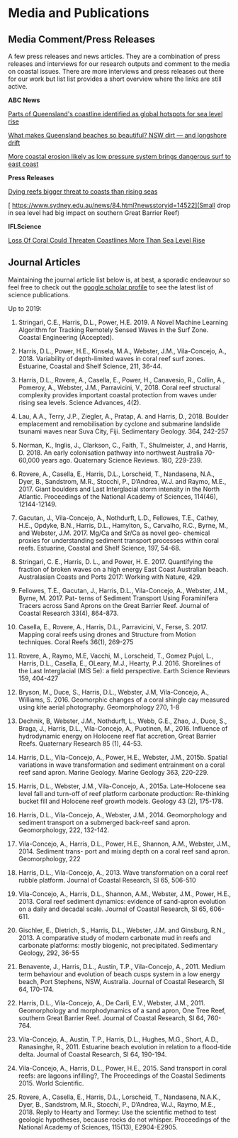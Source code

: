 # Media and Publications


## Media Comment/Press Releases

A few press releases and news articles. They are a combination of press releases and interviews for our research outputs and comment to the media on coastal issues. There are more interviews and press releases out there for our work but list list provides a short overview where the links are still active.


**ABC News**

[Parts of Queensland's coastline identified as global hotspots for sea level rise](https://www.abc.net.au/news/2020-03-22/rising-sea-levels-queensland-gold-coast/12060230)

[What makes Queensland beaches so beautiful? NSW dirt — and longshore drift](https://www.abc.net.au/news/2020-06-13/weather-longshore-drift-queensland-nsw-beaches/12347828)

[More coastal erosion likely as low pressure system brings dangerous surf to east coast](https://www.abc.net.au/news/2020-07-28/what-can-be-done-about-coastal-erosion/12492610)

**Press Releases**

[Dying reefs bigger threat to coasts than rising seas](https://www.uq.edu.au/news/article/2018/03/dying-reefs-bigger-threat-coasts-rising-seas)

[ https://www.sydney.edu.au/news/84.html?newsstoryid=14522](Small drop in sea level had big impact on southern Great Barrier Reef)

**IFLScience**

[Loss Of Coral Could Threaten Coastlines More Than Sea Level Rise](https://www.iflscience.com/environment/loss-of-coral-could-threaten-coastlines-more-than-sea-level-rise/)


## Journal Articles

Maintaining the journal article list below is, at best, a sporadic endeavour so feel free to check out the [google scholar profile](https://scholar.google.com.au/citations?hl=en&user=D8kJmJ8AAAAJ&view_op=list_works&sortby=pubdate) to see the latest list of science publications. 

Up to 2019:

1.	Stringari, C.E., Harris, D.L., Power, H.E. 2019. A Novel Machine Learning Algorithm for Tracking Remotely Sensed Waves in the Surf Zone. Coastal Engineering (Accepted).

2.	Harris, D.L., Power, H.E., Kinsela, M.A., Webster, J.M., Vila-Concejo, A., 2018. Variability of depth-limited waves in coral reef surf zones. Estuarine, Coastal and Shelf Science, 211, 36-44.

3.	Harris, D.L., Rovere, A., Casella, E., Power, H., Canavesio, R., Collin, A., Pomeroy, A., Webster, J.M., Parravicini, V., 2018. Coral reef structural complexity provides important coastal protection from waves under rising sea levels. Science Advances, 4(2).

4.	Lau, A.A., Terry, J.P., Ziegler, A., Pratap, A. and Harris, D., 2018. Boulder emplacement and remobilisation by cyclone and submarine landslide tsunami waves near Suva City, Fiji. Sedimentary Geology. 364, 242-257 

5.	Norman, K., Inglis, J., Clarkson, C., Faith, T., Shulmeister, J., and Harris, D. 2018. An early colonisation pathway into northwest Australia 70-60,000 years ago. Quaternary Science Reviews. 180, 229-239.

6.	Rovere, A., Casella, E., Harris, D.L., Lorscheid, T., Nandasena, N.A., Dyer, B., Sandstrom, M.R., Stocchi, P., D’Andrea, W.J. and Raymo, M.E., 2017. Giant boulders and Last Interglacial storm intensity in the North Atlantic. Proceedings of the National Academy of Sciences, 114(46), 12144-12149.

7.	Gacutan, J., Vila-Concejo, A., Nothdurft, L.D., Fellowes, T.E., Cathey, H.E., Opdyke, B.N., Harris, D.L., Hamylton, S., Carvalho, R.C., Byrne, M., and Webster, J.M. 2017. Mg/Ca and Sr/Ca as novel geo- chemical proxies for understanding sediment transport processes within coral reefs. Estuarine, Coastal and Shelf Science, 197, 54-68.

8.	Stringari, C. E., Harris, D. L., and Power, H. E. 2017. Quantifying the fraction of broken waves on a high energy East Coast Australian beach. Australasian Coasts and Ports 2017: Working with Nature, 429.

9.	Fellowes, T.E., Gacutan, J., Harris, D.L., Vila-Concejo, A., Webster, J.M., Byrne, M.  2017.  Pat- terns of Sediment Transport Using Foraminifera Tracers across Sand Aprons on the Great Barrier Reef. Journal of Coastal Research 33(4), 864-873.

10.	Casella, E., Rovere, A., Harris, D.L., Parravicini, V., Ferse, S. 2017. Mapping coral reefs using drones and Structure from Motion techniques.  Coral Reefs 36(1), 269-275

11.	Rovere, A., Raymo, M.E, Vacchi, M., Lorscheid, T., Gomez Pujol, L., Harris, D.L., Casella, E., OLeary, M.J., Hearty, P.J. 2016. Shorelines of the Last Interglacial (MIS 5e): a field perspective. Earth Science Reviews 159, 404-427

12.	Bryson, M., Duce, S., Harris, D.L., Webster, J.M, Vila-Concejo, A., Williams, S. 2016.  Geomorphic changes of a coral shingle cay measured using kite aerial photography.  Geomorphology 270, 1-8

13.	Dechnik, B, Webster, J.M., Nothdurft, L., Webb, G.E., Zhao, J., Duce, S., Braga, J., Harris, D.L., Vila-Concejo, A., Puotinen, M., 2016. Influence of hydrodynamic energy on Holocene reef flat accretion, Great Barrier Reefs.  Quaternary Research 85 (1), 44-53.

14.	Harris, D.L., Vila-Concejo, A., Power, H.E., Webster, J.M., 2015b. Spatial variations in wave transformation and sediment entrainment on a coral reef sand apron. Marine Geology. Marine Geology 363, 220-229.

15.	Harris, D.L., Webster, J.M., Vila-Concejo, A., 2015a.  Late-Holocene sea level fall and turn-off of reef platform carbonate production: Re-thinking bucket fill and Holocene reef growth models. Geology 43 (2), 175-178.

16.	Harris, D.L., Vila-Concejo, A., Webster, J.M., 2014. Geomorphology and sediment transport on a submerged back-reef sand apron. Geomorphology, 222, 132-142.

17.	Vila-Concejo, A., Harris, D.L., Power, H.E., Shannon, A.M., Webster, J.M., 2014. Sediment trans- port and mixing depth on a coral reef sand apron.  Geomorphology, 222

18.	Harris, D.L., Vila-Concejo, A., 2013. Wave transformation on a coral reef rubble platform. Journal of Coastal Research, SI 65, 506-510

19.	Vila-Concejo, A., Harris, D.L., Shannon, A.M., Webster, J.M., Power, H.E., 2013.  Coral reef sediment dynamics: evidence of sand-apron evolution on a daily and decadal scale. Journal of Coastal Research, SI 65, 606-611.

20.	Gischler, E., Dietrich, S., Harris, D.L., Webster, J.M. and Ginsburg, R.N., 2013.  A comparative study of modern carbonate mud in reefs and carbonate platforms: mostly biogenic, not precipitated. Sedimentary Geology, 292, 36-55

21.	Benavente, J., Harris, D.L., Austin, T.P., Vila-Concejo, A., 2011. Medium term behaviour and evolution of beach cusps system in a low energy beach, Port Stephens, NSW, Australia. Journal of Coastal Research, SI 64, 170-174.

22.	Harris, D.L., Vila-Concejo, A., De Carli, E.V., Webster, J.M., 2011. Geomorphology and morphodynamics of a sand apron, One Tree Reef, southern Great Barrier Reef. Journal of Coastal Research, SI 64, 760-764.

23.	Vila-Concejo, A., Austin, T.P., Harris, D.L., Hughes, M.G., Short, A.D., Ranasinghe, R., 2011. Estuarine beach evolution in relation to a flood-tide delta. Journal of Coastal Research, SI 64, 190-194.

24.	Vila-Concejo, A., Harris, D.L., Power, H.E., 2015. Sand transport in coral reefs: are lagoons infilling?, The Proceedings of the Coastal Sediments 2015. World Scientific.

25.	Rovere, A., Casella, E., Harris, D.L., Lorscheid, T., Nandasena, N.A.K., Dyer, B., Sandstrom, M.R., Stocchi, P., D’Andrea, W.J., Raymo, M.E., 2018. Reply to Hearty and Tormey: Use the scientific method to test geologic hypotheses, because rocks do not whisper. Proceedings of the National Academy of Sciences, 115(13), E2904-E2905.
